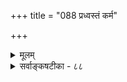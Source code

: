 +++
title = "088 प्रध्वस्तं कर्म"

+++
<details><summary>मूलम्</summary>

प्रध्वस्तं कर्म कालान्तरभवितृफलासाधकं तल्लिङादेर्वाच्योऽर्थः स्थायि कार्यं न यदि कथमिवान्वेतु कामी नियोज्यः ।  
तच्चापूर्वं प्रधानं फलजनकमपि स्यान्नियोज्यप्रसिद्ध्यै नित्ये नैष्फल्यमस्येत्यभिदधुरपरे तेऽपि निर्धूतकल्पाः ॥ ८८ ॥
</details>

<details><summary>सर्वाङ्कषटीका - ८८</summary>

यागस्वर्गयोर्मध्ये द्वारस्यावश्यकत्वेऽपि तद्द्वारमीश्वरप्रीतिकोपौ नेति वदतां निरीश्वरमीमांसकानां मतं विस्तरेण निराचिकीर्षुः प्रथमं जरन्मीमांसकमतं विमृशति - प्रध्वस्तमित्यादि । **प्रध्वस्तम्** = चिरध्वस्तम् **कर्म** = यागादिरूपं कर्म **कालान्तरभवितृफलासाधकम्** = कालान्तरभाविस्वर्गादिफलसाधकं न भवेत् । अतो मध्ये द्वारं किञ्चित् कल्पनीयमेव । **तत्** = तस्मात् **लिङादेः** = लिङ्लोट्लेट्तव्यप्रत्ययानांम् वाच्यः अर्थः **स्थायि** = स्थिरम् **कार्यम्** = कार्यं नाम अङ्गीकार्यम् । न यदि - न चेत् **नियोज्यः** = लिडर्थविध्यन्वयार्हः **कामी** =स्वर्गादिकामनावान् पुरुषः कथमिव कथं वा **अन्वेतु** = अन्वितो भवेत् ? 

लिङ्क्षवणे कञ्चित् कश्चित्प्रेरयतीति सर्वोऽपि जानाति । सा च प्रेरणा लोके प्रेरयितृपुरुषव्यापारः । वेदस्यापौरुषेयत्वेन तथा वक्तुमशक्यत्वात् शब्दनिष्ठोऽतिशयविशेष एव । स एव नियोग-कार्यअपूर्वभावनादिशब्दैः तत्तत्काले विद्वद्भिस्संकेतितः । नियोगश्चेदर्थः नियोजकः कश्चित्, नियोज्यः कश्चित्, नियोज्यस्य कार्यं किञ्चिच्च वक्तव्यम् । नियोगः कञ्चित्, कस्मिश्चित्कार्ये, कस्मैचित्फलाय प्रेरयति । 



449. 

770 

तच्चापूर्वं प्रधानं; फलजनकमपि स्यान्नियोज्यप्रसिद्ध्यै 

नित्ये नैष्फल्यमस्येत्यभिदधुरपरे; तेऽपि निर्धूतकल्पाः ॥88॥ 

लिडर्थस्य प्राधान्यं न युक्तम्] 

कृत्युद्देश्यं सुखादि स्वत इह; न परं स्यादनन्यार्थवेद्यं 

क्लृप्तिश्चास्यान्यहेतोरपि च परिहृतं तत्परत्वं श्रुतीनाम् । 

नित्ये चापूर्वतोऽन्यत् फलमनघगिरः सस्मरुर्दुस्त्यजं तत् 

नो चेत्, स्वस्मिन् नियोगायुतमपि निपुणान्नैव शक्तं नियोक्तम् ॥89॥ 

'स्वर्गकामनावान् अग्निहोत्रं कुर्यात्' इति वाक्यार्थः । स्वर्गकामनावान् नियोज्यः । कार्यस्य कस्यचिदभावे नियोज्यस्य कुत्रान्वयः स्यात् । अतः कार्यमेव लिडर्थः । तच कार्यत्वमतिरिक्तः स्वतन्त्रः कश्चन पदार्थ : ? न तु लोकदृष्ट्या प्रतीयमानः जन्यत्वादिरूपः । ततश्च यागादेर्नाशेऽपि तज्जन्यं कार्यमेव स्वर्गरूपं परिणमते । अतः यागस्वर्गयोः कार्यकारणभावः सिद्ध इत्याशयः ॥ 

**तच्च** = एतच अपूर्वम् स्वदृष्ट्या प्रधानमेव, 'कृतिसाध्यं प्रधानं यत्, तत्कार्यमभिधीयते' इति वार्तिकम् । नियोज्यप्रसिद्ध्यै - राज्ञा स्वभृत्यपोषणन्यायेन कस्यचिन्नियोज्यस्य स्वरूपसिद्धये फलजनकमपि स्यात् । नियोज्यस्यालाभे हि नियोगो व्यर्थ एव स्यात् । प्रजानामभावे राजा केषां कृते स्यात् ? ननु स्वर्गादिकामनावतो लाभात् नियोगस्सार्थकश्चेत्, नित्यकर्मणां फलाभावात्, नियोज्यालाभात् नियोगो व्यर्थः स्यादिति **चेत्** = **नित्ये** = नित्यकर्मणि **अस्य** = नियोगस्य **नैष्फल्यम्** = स्वापेक्षयातिरिक्तफलाभाव इष्ट एव । तत्र हि काम्यकर्मापेक्षया स्वप्राधान्यं स्पष्टम् । इति ये **अपरे** = प्राभाकराः अभिदधुः, तेऽपि निर्धूतकल्पा :: निरस्तप्रायाः । ईश्वराज्ञारूपत्वाद्विधीनाम्, तस्यैव तत्तद्देवताद्वारा फलदातृत्वादिनिर्वाहात् कार्यनियोगादीनामावश्यकतैव निरस्तेत्यर्थः ॥ ८८ ॥
</details>

